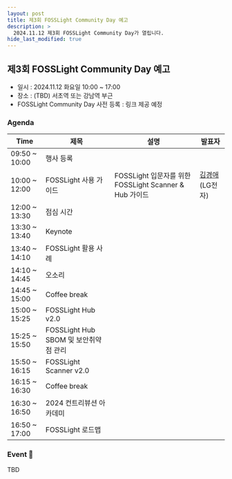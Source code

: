 ```yaml
---
layout: post
title: 제3회 FOSSLight Community Day 예고
description: >
  2024.11.12 제3회 FOSSLight Community Day가 열립니다.
hide_last_modified: true
---
```


## 제3회 FOSSLight Community Day 예고
 - 일시 : 2024.11.12 화요일 10:00 ~ 17:00
 - 장소 : (TBD) 서초역 또는 강남역 부근 
 - FOSSLight Community Day 사전 등록 : 링크 제공 예정

### Agenda

<div class="datatable-begin"></div>

|Time|제목|설명|발표자|
|--- | --- |--- | --- | 
|09:50 ~ 10:00|행사 등록| || 
|10:00 ~ 12:00|FOSSLight 사용 가이드|FOSSLight 입문자를 위한 FOSSLight Scanner & Hub 가이드|[김경애](https://www.linkedin.com/in/kyoungae-kim-597a1630/)(LG전자)|
|12:00 ~ 13:30|점심 시간||
|13:30 ~ 13:40|Keynote| ||
|13:40 ~ 14:10|FOSSLight 활용 사례|||
|14:10 ~ 14:45|오소리||
|14:45 ~ 15:00|Coffee break||
|15:00 ~ 15:25|FOSSLight Hub v2.0| ||
|15:25 ~ 15:50|FOSSLight Hub SBOM 및 보안취약점 관리||
|15:50 ~ 16:15|FOSSLight Scanner v2.0||
|16:15 ~ 16:30|Coffee break| ||
|16:30 ~ 16:50|2024 컨트리뷰션 아카데미|||
|16:50 ~ 17:00|FOSSLight 로드맵|||

<div class="datatable-end"></div>

### Event 🎉
TBD
